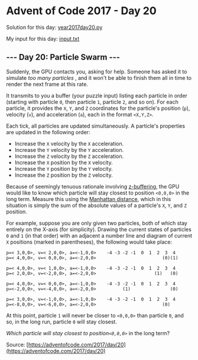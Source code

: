 # Advent of Code 2017 - Day 20

Solution for this day: [year2017day20.py](year2017/day20/year2017day20.py)

My input for this day: [input.txt](year2017/day20/input.txt)

## \--- Day 20: Particle Swarm ---

Suddenly, the GPU contacts you, asking for help. Someone has asked it to
simulate _too many particles_ , and it won't be able to finish them all in
time to render the next frame at this rate.

It transmits to you a buffer (your puzzle input) listing each particle in
order (starting with particle `0`, then particle `1`, particle `2`, and so
on). For each particle, it provides the `X`, `Y`, and `Z` coordinates for the
particle's position (`p`), velocity (`v`), and acceleration (`a`), each in the
format `<X,Y,Z>`.

Each tick, all particles are updated simultaneously. A particle's properties
are updated in the following order:

  * Increase the `X` velocity by the `X` acceleration.
  * Increase the `Y` velocity by the `Y` acceleration.
  * Increase the `Z` velocity by the `Z` acceleration.
  * Increase the `X` position by the `X` velocity.
  * Increase the `Y` position by the `Y` velocity.
  * Increase the `Z` position by the `Z` velocity.

Because of seemingly tenuous rationale involving
[z-buffering](https://en.wikipedia.org/wiki/Z-buffering), the GPU would like
to know which particle will stay closest to position `<0,0,0>` in the long
term. Measure this using the [Manhattan
distance](https://en.wikipedia.org/wiki/Taxicab_geometry), which in this
situation is simply the sum of the absolute values of a particle's `X`, `Y`,
and `Z` position.

For example, suppose you are only given two particles, both of which stay
entirely on the X-axis (for simplicity). Drawing the current states of
particles `0` and `1` (in that order) with an adjacent a number line and
diagram of current `X` positions (marked in parentheses), the following would
take place:

    
    
    p=< 3,0,0>, v=< 2,0,0>, a=<-1,0,0>    -4 -3 -2 -1  0  1  2  3  4
    p=< 4,0,0>, v=< 0,0,0>, a=<-2,0,0>                         (0)(1)
    
    p=< 4,0,0>, v=< 1,0,0>, a=<-1,0,0>    -4 -3 -2 -1  0  1  2  3  4
    p=< 2,0,0>, v=<-2,0,0>, a=<-2,0,0>                      (1)   (0)
    
    p=< 4,0,0>, v=< 0,0,0>, a=<-1,0,0>    -4 -3 -2 -1  0  1  2  3  4
    p=<-2,0,0>, v=<-4,0,0>, a=<-2,0,0>          (1)               (0)
    
    p=< 3,0,0>, v=<-1,0,0>, a=<-1,0,0>    -4 -3 -2 -1  0  1  2  3  4
    p=<-8,0,0>, v=<-6,0,0>, a=<-2,0,0>                         (0)   
    

At this point, particle `1` will never be closer to `<0,0,0>` than particle
`0`, and so, in the long run, particle `0` will stay closest.

_Which particle will stay closest to position`<0,0,0>`_ in the long term?



Source: [https://adventofcode.com/2017/day/20](https://adventofcode.com/2017/day/20)
